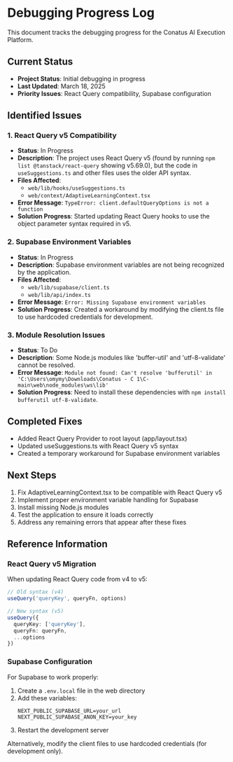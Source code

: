 # Debugging Progress Log

This document tracks the debugging progress for the Conatus AI Execution Platform.

## Current Status

- **Project Status**: Initial debugging in progress
- **Last Updated**: March 18, 2025
- **Priority Issues**: React Query compatibility, Supabase configuration

## Identified Issues

### 1. React Query v5 Compatibility

- **Status**: In Progress
- **Description**: The project uses React Query v5 (found by running `npm list @tanstack/react-query` showing v5.69.0), but the code in `useSuggestions.ts` and other files uses the older API syntax.
- **Files Affected**: 
  - `web/lib/hooks/useSuggestions.ts`
  - `web/context/AdaptiveLearningContext.tsx`
- **Error Message**: `TypeError: client.defaultQueryOptions is not a function`
- **Solution Progress**: Started updating React Query hooks to use the object parameter syntax required in v5.

### 2. Supabase Environment Variables

- **Status**: In Progress
- **Description**: Supabase environment variables are not being recognized by the application.
- **Files Affected**:
  - `web/lib/supabase/client.ts`
  - `web/lib/api/index.ts`
- **Error Message**: `Error: Missing Supabase environment variables`
- **Solution Progress**: Created a workaround by modifying the client.ts file to use hardcoded credentials for development.

### 3. Module Resolution Issues

- **Status**: To Do
- **Description**: Some Node.js modules like 'buffer-util' and 'utf-8-validate' cannot be resolved.
- **Error Message**: `Module not found: Can't resolve 'bufferutil' in 'C:\Users\omymy\Downloads\Conatus - C 1\C-main\web\node_modules\ws\lib'`
- **Solution Progress**: Need to install these dependencies with `npm install bufferutil utf-8-validate`.

## Completed Fixes

- Added React Query Provider to root layout (app/layout.tsx)
- Updated useSuggestions.ts with React Query v5 syntax
- Created a temporary workaround for Supabase environment variables

## Next Steps

1. Fix AdaptiveLearningContext.tsx to be compatible with React Query v5
2. Implement proper environment variable handling for Supabase
3. Install missing Node.js modules
4. Test the application to ensure it loads correctly
5. Address any remaining errors that appear after these fixes

## Reference Information

### React Query v5 Migration

When updating React Query code from v4 to v5:

```typescript
// Old syntax (v4)
useQuery('queryKey', queryFn, options)

// New syntax (v5)
useQuery({
  queryKey: ['queryKey'],
  queryFn: queryFn,
  ...options
})
```

### Supabase Configuration

For Supabase to work properly:

1. Create a `.env.local` file in the web directory
2. Add these variables:
   ```
   NEXT_PUBLIC_SUPABASE_URL=your_url
   NEXT_PUBLIC_SUPABASE_ANON_KEY=your_key
   ```
3. Restart the development server

Alternatively, modify the client files to use hardcoded credentials (for development only).